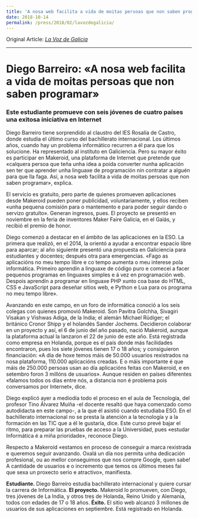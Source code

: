 ```yaml
---
title: 'A nosa web facilita a vida de moitas persoas que non saben programar - La Voz de Galicia'
date: 2018-10-14
permalink: /press/2018/02/lavozdegalicia/
---
```


Original Article: [_La Voz de Galicia_](https://www.lavozdegalicia.es/noticia/santiago/2018/10/02/estudiante-bachillerato-internacional-socio-makeroid-nosa-web-facilita-vida-moitas-persoas-non-saben-programarestudiante-proyecto-exito/0003_201810S2C8992.htm)

---

# Diego Barreiro: «A nosa web facilita a vida de moitas persoas que non saben programar»

### Este estudiante promueve con seis jóvenes de cuatro países una exitosa iniciativa en Internet

Diego Barreiro tiene sorprendido al claustro del IES Rosalía de Castro, donde estudia el último curso del bachillerato internacional. Los últimos años, cuando hay un problema informático recurren a él para que los solucione. Ha representado al instituto en Galiciencia. Pero su mayor éxito es participar en Makeroid, una plataforma de Internet que pretende que «calquera persoa que teña unha idea a poida converter nunha aplicación sen ter que aprender unha linguaxe de programación nin contratar a alguén para que lla faga. Así, a nosa web facilita a vida de moitas persoas que non saben programar», explica.

El servicio es gratuito, pero parte de quienes promueven aplicaciones desde Makeroid pueden poner publicidad, voluntariamente, y ellos reciben «unha pequena comisión para o mantemento e para poder seguir dando o servizo gratuíto». Generan ingresos, pues. El proyecto se presentó en noviembre en la feria de inventores Maker Faire Galicia, en el Gaiás, y recibió el premio de honor.

Diego comenzó a destacar en el ámbito de las aplicaciones en la ESO. La primera que realizó, en el 2014, la orientó a ayudar a encontrar espacio libre para aparcar; al año siguiente presentó una propuesta en Galiciencia para estudiantes y docentes; después otra para emergencias. «Fago as aplicacións no meu tempo libre e co tempo aumenta o meu interese pola informática. Primeiro aprendín a linguaxe de código puro e comecei a facer pequenos programas en linguaxes simples e á vez en programación web. Despois aprendín a programar en linguaxe PHP xunto coa base do HTML, CSS e JavaScript para deseñar sitios web, e Python e Lua para os programa no meu tempo libre».

Avanzando en este campo, en un foro de informática conoció a los seis colegas con quienes promovió Makeroid. Son Pavitra Golchha, Sivagiri Visakan y Vishwas Adiga, de la India; el alemán Michael Rüdiger; el británico Cronor Shipp y el holandés Sander Jochems. Decidieron colaborar en un proyecto y así, el 6 de junio del año pasado, nació Makeroid, aunque la plataforma actual la lanzaron el 22 de junio de este año. Está registrada como empresa en Holanda, porque es el país donde más facilidades encontraron, pues los siete jóvenes tienen 17 o 18 años; y consiguieron financiación: «A día de hoxe temos máis de 50.000 usuarios rexistrados na nosa plataforma, 110.000 aplicacións creadas. E o máis importante é que máis de 250.000 persoas usan ao día aplicacións feitas con Makeroid, e en setembro foron 3 millóns de usuarios». Aunque residen en países diferentes «falamos todos os días entre nós, a distancia non é problema pois conversamos por Internet», dice.

Diego explicó ayer a mediodía todo el proceso en el aula de Tecnología, del profesor Tino Álvarez Muíña -el docente resaltó que haya comenzado como autodidacta en este campo-, a la que él asistió cuando estudiaba ESO. En el bachillerato internacional no se presta la atención a la tecnología y a la formación en las TIC que a él le gustaría, dice. Este curso prevé bajar el ritmo, para preparar las pruebas de acceso a la Universidad, pues «estudar Informática é a miña prioridade», reconoce Diego.

Respecto a Makeroid «estamos en proceso de conseguir a marca rexistrada e queremos seguir avanzando. Oxalá un día nos permita unha dedicación profesional, ou ao mellor conseguimos que nos compre Google, quen sabe! A cantidade de usuarios e o incremento que temos os últimos meses fai que sexa un proxecto serio e atractivo», manifiesta.

**Estudiante.** Diego Barreiro estudia bachillerato internacional y quiere cursar la carrera de Informática.
**El proyecto.** Makeroid lo promueven, con Diego, tres jóvenes de La India, y otros tres de Holanda, Reino Unido y Alemania, todos con edades de 17 o 18 años.
**Éxito.** El sitio web alcanzó 3 millones de usuarios de sus aplicaciones en septiembre. Está registrado en Holanda.